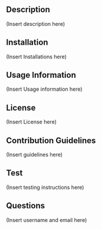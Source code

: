 ## Description
(Insert description here)

## Installation
(Insert Installations here)
## Usage Information
(Insert Usage information here)

## License
(Insert License here)

## Contribution Guidelines
(Insert guidelines here)

## Test
(Insert testing instructions here)

## Questions
(Insert username and email here)
